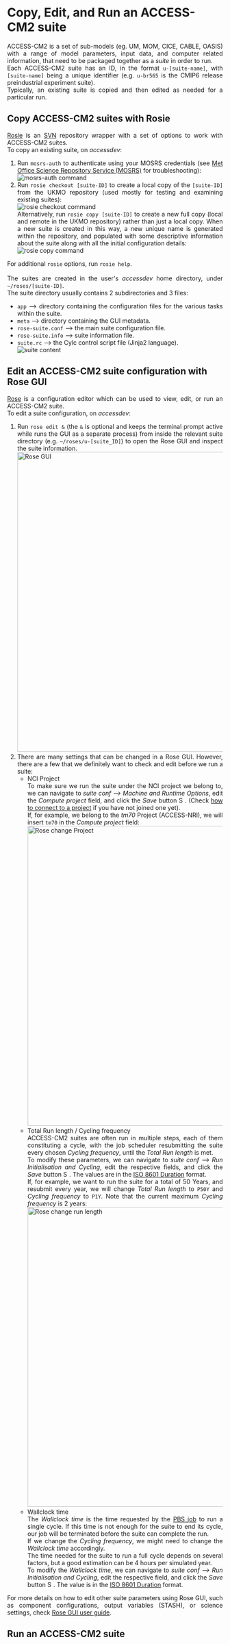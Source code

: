 <!-- ---
hide:
    - toc
--- -->
<!-- Lines above to hide table of content -->
# Copy, Edit, and Run an ACCESS-CM2 suite

<div style="text-align: justify">
ACCESS-CM2 is a set of sub-models (eg. UM, MOM, CICE, CABLE, OASIS) with a range of model parameters, input data, and computer related information, that need to be packaged together as a <i>suite</i> in order to run.
<br>
Each ACCESS-CM2 suite has an ID, in the format <code>u-[suite-name]</code>, with <code>[suite-name]</code> being a unique identifier (e.g. <code>u-br565</code> is the CMIP6 release preindustrial experiment suite).
<br>
Typically, an existing suite is copied and then edited as needed for a particular run.
<br>
</div>

## Copy ACCESS-CM2 suites with Rosie

<div style="text-align: justify">
<a href = "http://metomi.github.io/rose/doc/html/tutorial/rose/rosie.html" target="_blank">Rosie</a> is an <a href = "https://subversion.apache.org/" target="_blank">SVN</a> repository wrapper with a set of options to work with ACCESS-CM2 suites.
<br>
To copy an existing suite, on <i>accessdev</i>:
<!-- Change this to gadi/ARE when it will be completely possible to run CM2 fully on gadi-->
<ol>
    <li>
        Run <code>mosrs-auth</code> to authenticate using your MOSRS credentials (see 
        <a href="../access_cm2/getting-started/#met-office-science-repository-service-mosrs" target="_blank">Met Office Science Repository Service (MOSRS)</a> for troubleshooting):
        <br>
        <img src="../assets/mosrs-auth_command.gif" alt="mosrs-auth command">
    </li>
    <li>
        Run <code>rosie checkout [suite-ID]</code> to create a local copy of the <code>[suite-ID]</code> from the UKMO repository (used mostly for testing and examining existing suites):
        <br>
        <img src="../assets/rosie_checkout_command.gif" alt="rosie checkout command">
        <br>
        Alternatively, run <code>rosie copy [suite-ID]</code> to create a new full copy (local and remote in the UKMO repository) rather than just a local copy. When a new suite is created in this way, a new unique name is generated within the repository, and populated with some descriptive information about the suite along with all the initial configuration details:
        <br>
        <img src="../assets/rosie_copy_command.gif" alt="rosie copy command">
    </li>
</ol>
For additional <code>rosie</code> options, run <code>rosie help</code>.
<br><br>
The suites are created in the user's <i>accessdev</i> home directory, under <code>~/roses/[suite-ID]</code>.
<br>
The suite directory usually contains 2 subdirectories and 3 files:
<ul>
    <li><code>app</code> --> directory containing the configuration files for the various tasks within the suite.</li>
    <li><code>meta</code> --> directory containing the GUI metadata.</li>
    <li><code>rose-suite.conf</code> --> the main suite configuration file.</li>
    <li><code>rose-suite.info</code> --> suite information file.</li>
    <li><code>suite.rc</code> --> the Cylc control script file (Jinja2 language).</li>
    <img src="../assets/suite_content.gif" alt="suite content" />
</ul>
</div>

## Edit an ACCESS-CM2 suite configuration with Rose GUI

<div style="text-align: justify">
<a href = "http://metomi.github.io/rose/doc/html/index.html" target="_blank">Rose</a> is a configuration editor which can be used to view, edit, or run an ACCESS-CM2 suite.
<br>
To edit a suite configuration, on <i>accessdev</i>:
<!-- Change this to gadi/ARE when it will be completely possible to run CM2 fully on gadi-->
<ol>
    <li>
        Run <code>rose edit &</code> (the <code>&</code> is optional and keeps the terminal prompt active while runs the GUI as a separate process) from inside the relevant suite directory (e.g. <code>~/roses/u-[suite_ID]</code>) to open the Rose GUI and inspect the suite information.
        <br>
        <img src="../assets/rose_gui.gif" alt="Rose GUI" style="width:700px"/>
    </li>
    <li>
        There are many settings that can be changed in a Rose GUI. However, there are a few that we definitely want to check and edit before we run a suite:
        <ul>
            <li>
                NCI Project
                <br>
                To make sure we run the suite under the NCI project we belong to, we can navigate to <i>suite conf --> Machine and Runtime Options</i>, edit the <i>Compute project</i> field, and click the <i>Save</i> button <img src="../assets/save_button.png" alt="Save button" style="height:1em"/>. (Check <a href="https://opus.nci.org.au/display/Help/How+to+connect+to+a+project" target="_blank">how to connect to a project</a> if you have not joined one yet).
                <br>
                If, for example, we belong to the <i>tm70</i> Project (ACCESS-NRI), we will insert <code>tm70</code> in the <i>Compute project</i> field:
                <br>
                <img src="../assets/rose_change_project.gif" alt="Rose change Project" style="width:700px"/>
            </li>
            <li>
                Total Run length / Cycling frequency
                <br>
                ACCESS-CM2 suites are often run in multiple steps, each of them constituting a cycle, with the job scheduler resubmitting the suite every chosen <i>Cycling frequency</i>, until the <i>Total Run length</i> is met.
                <br>
                To modify these parameters, we can navigate to <i>suite conf --> Run Initialisation and Cycling</i>, edit the respective fields, and click the <i>Save</i> button <img src="../assets/save_button.png" alt="Save button" style="height:1em"/>. The values are in the <a href="https://en.wikipedia.org/wiki/ISO_8601#Durations" target="_blank">ISO 8601 Duration</a> format.
                <br>
                If, for example, we want to run the suite for a total of 50 Years, and resubmit every year, we will change <i>Total Run length</i> to <code>P50Y</code> and <i>Cycling frequency</i> to <code>P1Y</code>. Note that the current maximum <i>Cycling frequency</i> is 2 years:
                <br>
                <img src="../assets/rose_change_run_length.gif" alt="Rose change run length" style="width:700px"/>
            </li>
            <li>
                Wallclock time
                <br>
                The <i>Wallclock time</i> is the time requested by the <a href="../getting-started/#pbs-jobs" target="_blank">PBS job</a> to run a single cycle. If this time is not enough for the suite to end its cycle, our job will be terminated before the suite can complete the run. 
                <br>
                If we change the <i>Cycling frequency</i>, we might need to change the <i>Wallclock time</i> accordingly. 
                <br>
                The time needed for the suite to run a full cycle depends on several factors, but a good estimation can be 4 hours per simulated year.
                <br>
                To modify the <i>Wallclock time</i>, we can navigate to <i>suite conf --> Run Initialisation and Cycling</i>, edit the respective field, and click the <i>Save</i> button <img src="../assets/save_button.png" alt="Save button" style="height:1em"/>. The value is in the <a href="https://en.wikipedia.org/wiki/ISO_8601#Durations" target="_blank">ISO 8601 Duration</a> format.
            </li>
        </ul>
    </li>
</ol>
For more details on how to edit other suite parameters using Rose GUI, such as component configurations, output variables (STASH), or science settings, check <a href="../rose_gui_user_guide" target="_blank">Rose GUI user guide</a>.
</div>

## Run an ACCESS-CM2 suite

<br><br><br><br><br><br><br>
Note that each suite directory is copied to Gadi
when it is run with cylc, where the scripts are then sent to the PBS job queue.
There are two ways of editing a suite, approaches that can be used individually or in
conjunction, whichever the user finds most useful or easier. One is to use the Rose
GUI, the other is to use a text/terminal editor (e.g. nano, nedit, etc.).


Note that each suite directory is copied to Gadi when it is run with cylc, where the scripts are then sent to the PBS job queue. There are two ways to edit a suite:

1. Use the Rose GUI
2. Use a text/terminal editor (e.g. nano, emacs, etc.).

Rose and cylc are invariably used together in rose/cylc suites.


Pronounced ‘silk’, [cylc](https://cylc.github.io/cylc-doc/7.8.8/html/index.html) is a workflow engine that automatically executes tasks according to schedules and dependencies. Effectively a job scheduler, cylc deals with specifications for how the job will be run and the time steps of each sub-model.

Cylc also provides important capabilities for monitoring jobs, particularly for dealing with jobs that have failed during processing but can be restarted from a previous timestep (rather than starting all over again).

At NCI, the current version cylc 7 will be soon replaced by cylc 8. 
 
<!-- References -->
<br>
<h6>References:</h6>
<ul style="font-size:0.8em;">
    <li>
        <a href = "https://confluence.csiro.au/display/ACCESS/Using+CM2+suites+in+Rose+and+Cylc" target="_blank">https://confluence.csiro.au/display/ACCESS/Using+CM2+suites+in+Rose+and+Cylc</a>
    </li>
    <li>
        <a href = "https://nespclimate.com.au/wp-content/uploads/2020/10/Instruction-document-Getting_started_with_ACCESS.pdf" target="_blank">https://nespclimate.com.au/wp-content/uploads/2020/10/Instruction-document-Getting_started_with_ACCESS.pdf</a>
    </li>
    <li>
        <a href = "https://code.metoffice.gov.uk/doc/um/latest/um-training/rose-gui.html" target="_blank">https://code.metoffice.gov.uk/doc/um/latest/um-training/rose-gui.html</a>
    </li>
</ul>